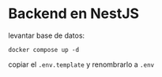 # Backend en NestJS

levantar base de datos:
```
docker compose up -d

```

copiar el ```.env.template``` y renombrarlo a ```.env```